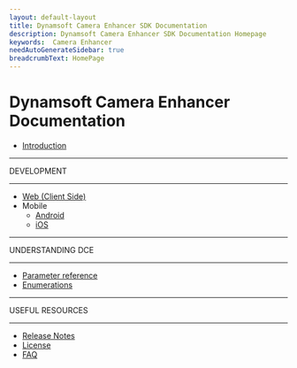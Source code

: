 ```yaml
---
layout: default-layout
title: Dynamsoft Camera Enhancer SDK Documentation
description: Dynamsoft Camera Enhancer SDK Documentation Homepage
keywords:  Camera Enhancer
needAutoGenerateSidebar: true
breadcrumbText: HomePage
---
```


# Dynamsoft Camera Enhancer Documentation

* [Introduction]({{site.introduction}}index.html)

<hr>
DEVELOPMENT
<hr>

* [Web (Client Side)]({{site.js}})
* Mobile
  * [Android]({{site.android}})
  * [iOS]({{site.ios}})

<hr>
UNDERSTANDING DCE
<hr>

* [Parameter reference]({{site.reference}})
* [Enumerations]({{site.enumerations}})

<hr>
USEFUL RESOURCES
<hr>

* [Release Notes]({{site.release_notes}}index.html)
* [License]({{site.license_activation}}License.html)
* [FAQ]({{site.contact-us}})
